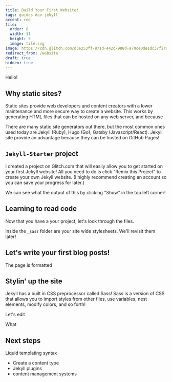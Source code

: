 ```yaml
---
title: Build Your First Website!
tags: guides dev jekyll
accent: red
tile:
  order: 8
  width: 11
  height: 5
  image: tile.svg
image: https://cdn.glitch.com/d3e253ff-871d-442c-988d-a70ce0de1dc3/first-website-meta-preview.png
redirect_from: /website
draft: true
hidden: true
---
```


Hello!

## Why static sites?

Static sites provide web developers and content creators with a lower maintenance and more secure way to create a website. This works by generating HTML files that can be hosted on any web server, and because

There are many static site generators out there, but the most common ones used today are Jekyll (Ruby), Hugo (Go), Gatsby (Javascript/React). Jekyll site provide an advantage because they can be hosted on GitHub Pages!

## `Jekyll-Starter` project

I created a project on Glitch.com that will easily allow you to get started on your first Jekyll website! All you need to do is click "Remix this Project" to create your own Jekyll website. (I highly recommend creating an account so you can save your progress for later.)

We can see what the output of this by clicking "Show" in the top left corner!

## Learning to read code

Now that you have a your project, let's look through the files.

Inside the `_sass` folder are your site wide stylesheets. We'll revisit them later!

## Let's write your first blog posts!

The page is formatted

## Stylin' up the site

Jekyll has a built in CSS preprocessor called Sass! Sass is a version of CSS that allows you to import styles from other files, use variables, nest elements, modify colors, and so forth!

Let's edit

What

## Next steps

Liquid templating syntax

- Create a content type
- Jekyll plugins
- content management systems
